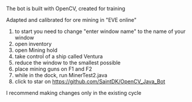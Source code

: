 The bot is built with OpenCV, created for training

Adapted and calibrated for ore mining in "EVE online"

1. to start you need to change "enter window name" to the name of your window
2. open inventory
3. open Mining hold
4. take control of a ship called Ventura
5. reduce the window to the smallest possible
6. place mining guns on F1 and F2
7. while in the dock, run MinerTest2.java
8. click to star on https://github.com/SaintDK/OpenCV_Java_Bot

I recommend making changes only in the existing cycle
